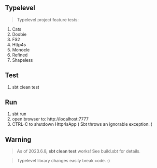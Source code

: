 Typelevel
---------
>Typelevel project feature tests:
1. Cats
2. Doobie
3. FS2
4. Http4s
5. Monocle
6. Refined
7. Shapeless

Test
----
1. sbt clean test

Run
---
1. sbt run
2. open browser to: http://localhost:7777
3. CTRL-C to shutdown Http4sApp ( Sbt throws an ignorable exception. )

Warning
-------
>As of 2023.6.6, **sbt clean test** works! See build.sbt for details.

>Typelevel library changes easily break code. :)